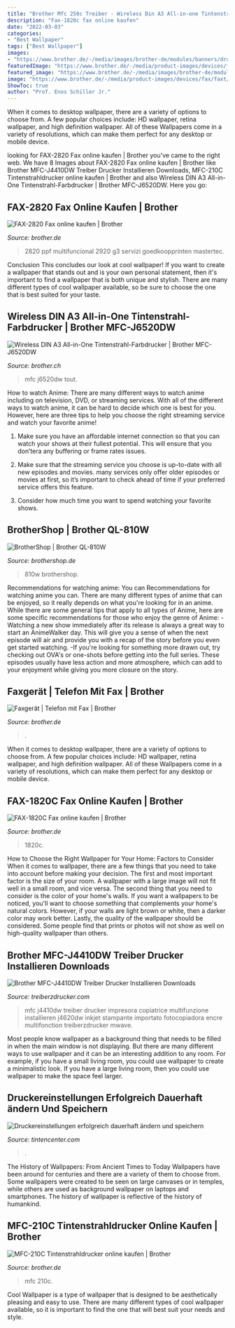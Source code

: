 ```yaml
---
title: "Brother Mfc 250c Treiber - Wireless Din A3 All-in-one Tintenstrahl-farbdrucker"
description: "Fax-1820c fax online kaufen"
date: "2022-03-03"
categories:
- "Best Wallpaper"
tags: ["Best Wallpaper"]
images:
- "https://www.brother.de/-/media/images/brother-de/modules/banners/drucken/full-width-drucken-fax.ashx?mw=1170&amp;hash=5BD76A7F0CB19894CE2324618BA5181632828387"
featuredImage: "https://www.brother.de/-/media/product-images/devices/fax/faxt/fax2820/fax2820_main.png"
featured_image: "https://www.brother.de/-/media/images/brother-de/modules/banners/drucken/full-width-drucken-fax.ashx?mw=1170&amp;hash=5BD76A7F0CB19894CE2324618BA5181632828387"
image: "https://www.brother.de/-/media/product-images/devices/fax/faxt/fax2820/fax2820_main.png"
ShowToc: true
author: "Prof. Enos Schiller Jr."
---
```



When it comes to desktop wallpaper, there are a variety of options to choose from. A few popular choices include: HD wallpaper, retina wallpaper, and high definition wallpaper. All of these Wallpapers come in a variety of resolutions, which can make them perfect for any desktop or mobile device. 

	

		
looking for FAX-2820 Fax online kaufen | Brother you've came to the right web. We have 8 Images about FAX-2820 Fax online kaufen | Brother like Brother MFC-J4410DW Treiber Drucker Installieren Downloads, MFC-210C Tintenstrahldrucker online kaufen | Brother and also Wireless DIN A3 All-in-One Tintenstrahl-Farbdrucker | Brother MFC-J6520DW. Here you go:
		
    
## FAX-2820 Fax Online Kaufen | Brother

<img loading=lazy src="https://www.brother.de/-/media/product-images/devices/fax/faxt/fax2820/fax2820_main.png" onerror="this.onerror=null;this.src='https://tse1.mm.bing.net/th?id=OIP.D3d_1nGEOg8YIqUSxpjPjgHaHa&amp;pid=15.1';" alt="FAX-2820 Fax online kaufen | Brother">

_Source: brother.de_

>2820 ppf multifuncional 2920 g3 servizi goedkoopprinten mastertec. 

	

Conclusion
This concludes our look at cool wallpaper! If you want to create a wallpaper that stands out and is your own personal statement, then it's important to find a wallpaper that is both unique and stylish. There are many different types of cool wallpaper available, so be sure to choose the one that is best suited for your taste.

    
## Wireless DIN A3 All-in-One Tintenstrahl-Farbdrucker | Brother MFC-J6520DW

<img loading=lazy src="https://www.brother.eu/-/media/product-images/devices/printers/mfcj/mfcj6520dw/de-ch/mfcj6520dw_main.png?rev=bf80313487634fc187d371fec4b7e875" onerror="this.onerror=null;this.src='https://tse4.mm.bing.net/th?id=OIP.nxRHjDjuyl9L8syVvgTrxwHaHa&amp;pid=15.1';" alt="Wireless DIN A3 All-in-One Tintenstrahl-Farbdrucker | Brother MFC-J6520DW">

_Source: brother.ch_

>mfc j6520dw tout. 

	

How to watch Anime: There are many different ways to watch anime including on television, DVD, or streaming services.
With all of the different ways to watch anime, it can be hard to decide which one is best for you. However, here are three tips to help you choose the right streaming service and watch your favorite anime!
1. Make sure you have an affordable internet connection so that you can watch your shows at their fullest potential. This will ensure that you don’tera any buffering or frame rates issues.

2. Make sure that the streaming service you choose is up-to-date with all new episodes and movies. many services only offer older episodes or movies at first, so it’s important to check ahead of time if your preferred service offers this feature.

3. Consider how much time you want to spend watching your favorite shows.

    
## BrotherShop | Brother QL-810W

<img loading=lazy src="https://www.brothershop.de/de/images/media/product-images/devices/label-printers/ql/ql810w/ql810w_right.png" onerror="this.onerror=null;this.src='https://tse2.mm.bing.net/th?id=OIP.l91rtQcXnJD2iOu1MYoYaAHaHa&amp;pid=15.1';" alt="BrotherShop | Brother QL-810W">

_Source: brothershop.de_

>810w brothershop. 

	

Recommendations for watching anime: You can
Recommendations for watching anime you can. There are many different types of anime that can be enjoyed, so it really depends on what you're looking for in an anime. While there are some general tips that apply to all types of Anime, here are some specific recommendations for those who enjoy the genre of Anime: 
-Watching a new show immediately after its release is always a great way to start an AnimeWalker day. This will give you a sense of when the next episode will air and provide you with a recap of the story before you even get started watching. 
-If you're looking for something more drawn out, try checking out OVA's or one-shots before getting into the full series. These episodes usually have less action and more atmosphere, which can add to your enjoyment while giving you more closure on the story.

    
## Faxgerät | Telefon Mit Fax | Brother

<img loading=lazy src="https://www.brother.de/-/media/images/brother-de/modules/banners/drucken/full-width-drucken-fax.ashx?mw=1170&amp;hash=5BD76A7F0CB19894CE2324618BA5181632828387" onerror="this.onerror=null;this.src='https://tse3.mm.bing.net/th?id=OIP.2lifsBSZHKLI0Hor-Ytu7gHaDK&amp;pid=15.1';" alt="Faxgerät | Telefon mit Fax | Brother">

_Source: brother.de_

>. 

	

When it comes to desktop wallpaper, there are a variety of options to choose from. A few popular choices include: HD wallpaper, retina wallpaper, and high definition wallpaper. All of these Wallpapers come in a variety of resolutions, which can make them perfect for any desktop or mobile device. 

    
## FAX-1820C Fax Online Kaufen | Brother

<img loading=lazy src="https://www.brother.de/-/media/product-images/devices/fax/faxt/fax1820c/fax1820c_main.ashx?w=542&amp;h=340&amp;hash=998C0AA55937BA3AC93D9922810875D65BCC9EFD" onerror="this.onerror=null;this.src='https://tse2.mm.bing.net/th?id=OIP.v_fWUuO1h29UCILI23bKWwHaHa&amp;pid=15.1';" alt="FAX-1820C Fax online kaufen | Brother">

_Source: brother.de_

>1820c. 

	

How to Choose the Right Wallpaper for Your Home: Factors to Consider
When it comes to wallpaper, there are a few things that you need to take into account before making your decision. The first and most important factor is the size of your room. A wallpaper with a large image will not fit well in a small room, and vice versa. 
The second thing that you need to consider is the color of your home's walls. If you want a wallpapers to be noticed, you'll want to choose something that complements your home's natural colors. However, if your walls are light brown or white, then a darker color may work better. 
Lastly, the quality of the wallpaper should be considered. Some people find that prints or photos will not show as well on high-quality wallpaper than others.

    
## Brother MFC-J4410DW Treiber Drucker Installieren Downloads

<img loading=lazy src="http://www.treiberzdrucker.com/wp-content/uploads/2018/09/Brother-MFC-J4410DW.jpg" onerror="this.onerror=null;this.src='https://tse2.mm.bing.net/th?id=OIP.fvM1t0A8gfPTteHCsoNmlAHaEY&amp;pid=15.1';" alt="Brother MFC-J4410DW Treiber Drucker Installieren Downloads">

_Source: treiberzdrucker.com_

>mfc j4410dw treiber drucker impresora copiatrice multifunzione installieren j4620dw inkjet stampante importato fotocopiadora encre multifonction treiberzdrucker mwave. 

	

Most people know wallpaper as a background thing that needs to be filled in when the main window is not displaying. But there are many different ways to use wallpaper and it can be an interesting addition to any room. For example, if you have a small living room, you could use wallpaper to create a minimalistic look. If you have a large living room, then you could use wallpaper to make the space feel larger.

    
## Druckereinstellungen Erfolgreich Dauerhaft ändern Und Speichern

<img loading=lazy src="https://www.tintencenter.com/blog/wp-content/uploads/2018/03/win8-druckereinstellungen-zuruecksetzen.jpg" onerror="this.onerror=null;this.src='https://tse1.mm.bing.net/th?id=OIP.tMCMJeYPopcWkwHSKRQysQHaGf&amp;pid=15.1';" alt="Druckereinstellungen erfolgreich dauerhaft ändern und speichern">

_Source: tintencenter.com_

>. 

	

The History of Wallpapers: From Ancient Times to Today
Wallpapers have been around for centuries and there are a variety of them to choose from. Some wallpapers were created to be seen on large canvases or in temples, while others are used as background wallpaper on laptops and smartphones. The history of wallpaper is reflective of the history of humankind.

    
## MFC-210C Tintenstrahldrucker Online Kaufen | Brother

<img loading=lazy src="https://www.brother.de/-/media/product-images/devices/printers/mfc/mfc210c/mfc210c_main.ashx?w=0&amp;h=0&amp;hash=5CA28DA1513B67D5D783956CC991D5ED92606F8B" onerror="this.onerror=null;this.src='https://tse3.mm.bing.net/th?id=OIP.JmCPMeW7T05b7ohOTeoiyQHaHa&amp;pid=15.1';" alt="MFC-210C Tintenstrahldrucker online kaufen | Brother">

_Source: brother.de_

>mfc 210c. 

	

Cool Wallpaper is a type of wallpaper that is designed to be aesthetically pleasing and easy to use. There are many different types of cool wallpaper available, so it is important to find the one that will best suit your needs and style.

